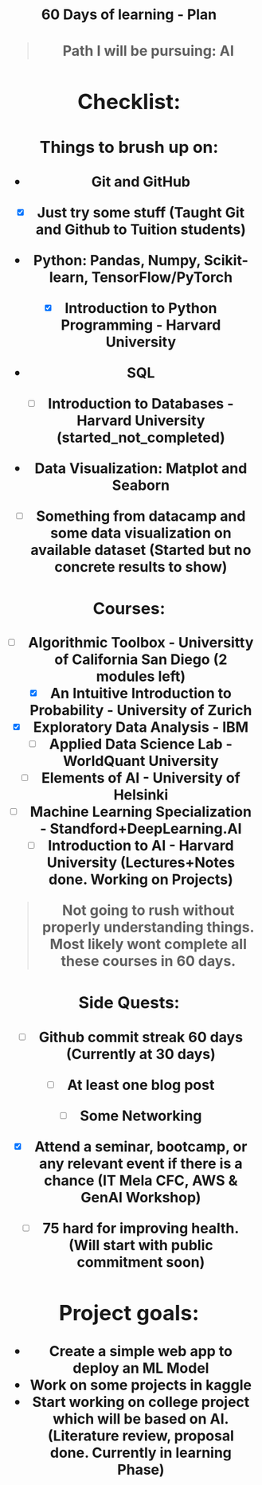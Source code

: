 <center><h1> 60 Days of learning - Plan <h1><center>

> Path I will be pursuing: **AI**

## Checklist:

### Things to brush up on:

- Git and GitHub
- [X] Just try some stuff (**Taught Git and Github to Tuition students**)
- Python: Pandas, Numpy, Scikit-learn, TensorFlow/PyTorch
- [X] Introduction to Python Programming - Harvard University
- SQL
- [ ] Introduction to Databases - Harvard University (**started_not_completed**)
- Data Visualization: Matplot and Seaborn
- [ ] Something from datacamp and some data visualization on available dataset (**Started but no concrete results to show**)

### Courses:

- [ ] Algorithmic Toolbox - Universitty of California San Diego (**2 modules left**)
- [X] An Intuitive Introduction to Probability - University of Zurich
- [x] Exploratory Data Analysis - IBM
- [ ] Applied Data Science Lab - WorldQuant University
- [ ] Elements of AI - University of Helsinki
- [ ] Machine Learning Specialization - Standford+DeepLearning.AI
- [ ] Introduction to AI - Harvard University (**Lectures+Notes done. Working on Projects**)

> Not going to rush without properly understanding things. Most likely wont complete all these courses in 60 days.

### Side Quests:

- [ ] Github commit streak 60 days (**Currently at 30 days**)
- [ ] At least one blog post
- [ ] Some Networking
- [X] Attend a seminar, bootcamp, or any relevant event if there is a chance (**IT Mela CFC, AWS & GenAI Workshop**)
- [ ] 75 hard for improving health. (**Will start with public commitment soon**)


## Project goals:

- Create a simple web app to deploy an ML Model
- Work on some projects in kaggle
- Start working on college project which will be based on AI. (**Literature review, proposal done. Currently in learning Phase**)